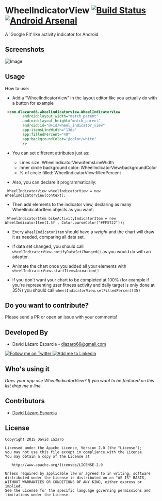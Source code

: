 WheelIndicatorView [![Build Status](https://travis-ci.org/dlazaro66/WheelIndicatorView.svg?branch=master)](https://travis-ci.org/dlazaro66/WheelIndicatorView) [![Android Arsenal](https://img.shields.io/badge/Android%20Arsenal-WheelIndicatorView-green.svg?style=flat)](https://android-arsenal.com/details/1/1912)
===
A 'Google Fit' like activity indicator for Android

Screenshots
-----------

![Image](../master/art/animated_wheelview.gif?raw=true)

Usage
-----

How to use:

- Add a "WheelIndicatorView" in the layout editor like you actually do with a button for example

```xml
 <com.dlazaro66.wheelindicatorview.WheelIndicatorView
        android:layout_width="match_parent"
        android:layout_height="match_parent"
        android:id="@+id/wheel_indicator_view"
        app:itemsLineWidth="13dp"
        app:filledPercent="40"
        app:backgroundColor="@color/white"
        />
```
- You can set different attributes just as:

	- Lines size: WheelIndicatorView:itemsLineWidth
	- Inner circle background color: WheelIndicatorView:backgroundColor
	- % of circle filled: WheelIndicatorView:filledPercent


- Also, you can declare it programmatically:
```
 WheelIndicatorView wheelIndicatorView = new WheelIndicatorView(context);
```

- Then add elements to the indicator view, declaring as many WheelIndicatorItem objects as you want:
```
 WheelIndicatorItem bikeActivityIndicatorItem = new WheelIndicatorItem(1.5f , Color.parseColor("#FF5722"));
```
- Every ``` WheelIndicatorItem ``` should have a _weight_ and the chart will draw it as needed, comparing all data set.

- If data set changed, you should call ``` wheelIndicatorView.notifyDataSetChanged() ``` as you would do with an adapter.

- Animate the chart once you added all your elements with ``` wheelIndicatorView.startItemsAnimation() ``` 

- If you don't want your chart to be completed at 100% (for example if you're representing user fitness activity and daily target is only done at 35%) you should call ``` wheelIndicatorView.setFilledPercent(35) ``` 


Do you want to contribute?
--------------------------

Please send a PR or open an issue with your comments!

Developed By
------------

* David Lázaro Esparcia - <dlazaro66@gmail.com>

<a href="https://twitter.com/_dlazaro">
  <img alt="Follow me on Twitter" src="http://imageshack.us/a/img812/3923/smallth.png" />
</a>
<a href="https://es.linkedin.com/pub/david-lázaro-esparcia/49/4b3/342">
  <img alt="Add me to Linkedin" src="http://imageshack.us/a/img41/7877/smallld.png" />
</a>


Who's using it
--------------

*Does your app use WheelIndicatorView? If you want to be featured on this list drop me a line.*

Contributors
------------
* [David Lázaro Esparcia][1]

License
-------

    Copyright 2015 David Lázaro

    Licensed under the Apache License, Version 2.0 (the "License");
    you may not use this file except in compliance with the License.
    You may obtain a copy of the License at

       http://www.apache.org/licenses/LICENSE-2.0

    Unless required by applicable law or agreed to in writing, software
    distributed under the License is distributed on an "AS IS" BASIS,
    WITHOUT WARRANTIES OR CONDITIONS OF ANY KIND, either express or implied.
    See the License for the specific language governing permissions and
    limitations under the License.


[1]: https://github.com/dlazaro66
